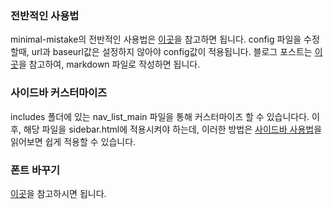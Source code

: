 ### 전반적인 사용법
minimal-mistake의 전반적인 사용법은 [이곳](https://mmistakes.github.io/minimal-mistakes/docs/quick-start-guide/)을 참고하면 됩니다.
config 파일을 수정할때, url과 baseurl값은 설정하지 않아야 config값이 적용됩니다.
블로그 포스트는 [이곳](https://ansohxxn.github.io/blog/posting/)을 참고하여, markdown 파일로 작성하면 됩니다.
 
 
### 사이드바 커스터마이즈
includes 폴더에 있는 nav_list_main 파일을 통해 커스터마이즈 할 수 있습니다다.
이후, 해당 파일을 sidebar.html에 적용시켜야 하는데, 이러한 방법은 [사이드바 사용법](https://ansohxxn.github.io/blog/category/)을 읽어보면 쉽게 적용할 수 있습니다.

### 폰트 바꾸기
[이곳](https://oilmlio.com/blog/Change-the-GitHub-Blog-Font-RIDIBatang/)을 참고하시면 됩니다.
